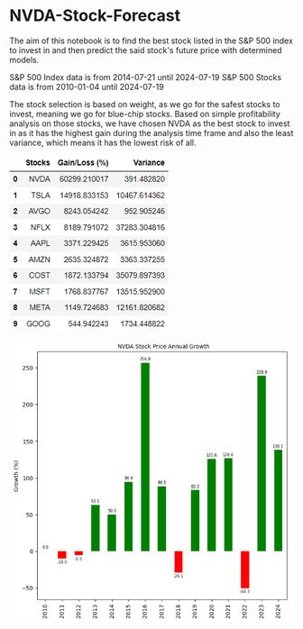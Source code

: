 # NVDA-Stock-Forecast
The aim of this notebook is to find the best stock listed in the S&amp;P 500 index to invest in and then predict the said stock's future price with determined models.

S&amp;P 500 Index data is from 2014-07-21 until 2024-07-19 S&amp;P 500 Stocks data is from 2010-01-04 until 2024-07-19

The stock selection is based on weight, as we go for the safest stocks to invest, meaning we go for blue-chip stocks. Based on simple profitability analysis on those stocks, we have chosen NVDA as the best stock to invest in as it has the highest gain during the analysis time frame and also the least variance, which means it has the lowest risk of all.

![NVDA STOCK COMPARISON](https://github.com/ChrisAntococt471/NVDA-Stock-Forecast/blob/main/STOCKS%20GAIN%20COMPARISON.png)

![NVDA STOCK GROWTH](https://github.com/ChrisAntococt471/NVDA-Stock-Forecast/blob/main/NVDA%20ANNUAL%20GROWTH.png)

